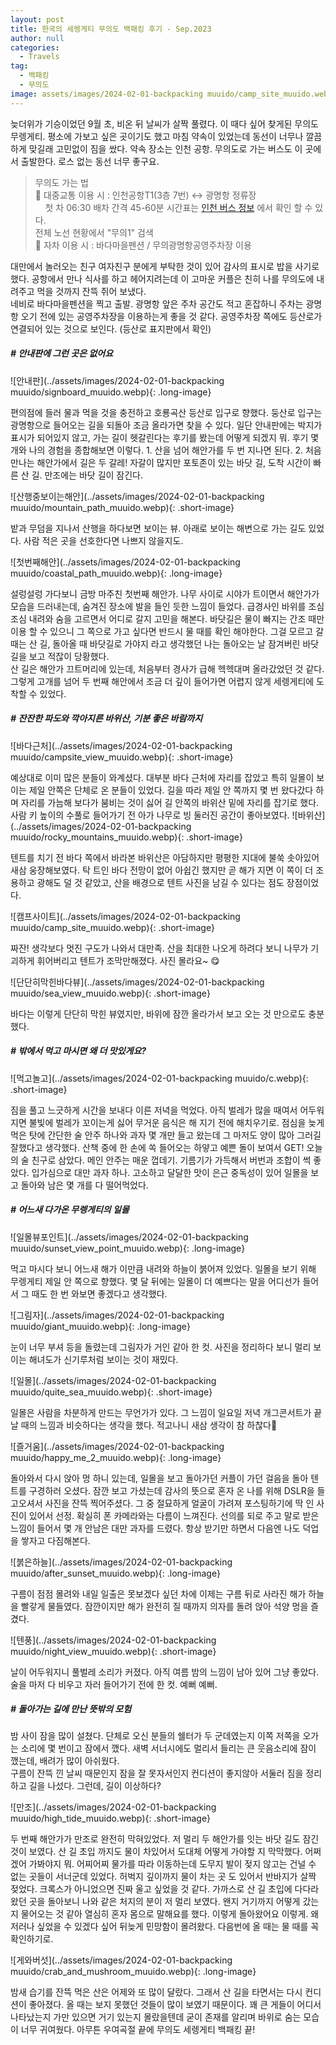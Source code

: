```yaml
---
layout: post
title: 한국의 세렝게티 무의도 백패킹 후기 - Sep.2023
author: null
categories:
  - Travels
tag:
  - 백패킹
  - 무의도
image: assets/images/2024-02-01-backpacking muuido/camp_site_muuido.webp
---
```



늦더위가 기승이었던 9월 초, 비온 뒤 날씨가 살짝 풀렸다. 이 때다 싶어 찾게된 무의도 무렝게티. 평소에 가보고 싶은 곳이기도 했고 마침 약속이 있었는데 동선이 너무나 깔끔하게 맞길래 고민없이 짐을 쌌다. 약속 장소는 인천 공항. 무의도로 가는 버스도 이 곳에서 출발한다. 로스 없는 동선 너무 좋구요.

> 무의도 가는 법  
> 🚌 대중교통 이용 시 : 인천공항T1(3층 7번) ↔ 광명항 정류장  
>    &nbsp;&nbsp;&nbsp; 첫 차 06:30 배차 간격 45-60분
> 시간표는 <a href="https://bus.incheon.go.kr/bis/rout.view"> 인천 버스 정보</a> 에서 확인 할 수 있다.  
> 전체 노선 현황에서 "무의1" 검색  
> 🚗 자차 이용 시 : 바다마을펜션 / 무의광명항공영주차장 이용
  
대만에서 놀러오는 친구 여자친구 분에게 부탁한 것이 있어 감사의 표시로 밥을 사기로 했다. 공항에서 만나 식사를 하고 헤어지려는데 이 고마운 커플은 친히 나를 무의도에 내려주고 먹을 것까지 잔뜩 쥐어 보냈다.  
네비로 바다마을펜션을 찍고 출발. 광명항 앞은 주차 공간도 적고 혼잡하니 주차는 광명항 오기 전에 있는 공영주차장을 이용하는게 좋을 것 같다. 공영주차장 쪽에도 등산로가 연결되어 있는 것으로 보인다. (등산로 표지판에서 확인)

##### # 안내판에 그런 곳은 없어요
![안내판](../assets/images/2024-02-01-backpacking muuido/signboard_muuido.webp){: .long-image}
  
편의점에 들러 물과 먹을 것을 충전하고 호룡곡산 등산로 입구로 향했다. 둥산로 입구는 광명항으로 들어오는 길을 되돌아 조금 올라가면 찾을 수 있다. 일단 안내판에는 박지가 표시가 되어있지 않고, 가는 길이 헷갈린다는 후기를 봤는데 어떻게 되겠지 뭐. 후기 몇 개와 나의 경험을 종합해보면 이렇다. 1. 산을 넘어 해안가를 두 번 지나면 된다. 2. 처음 만나는 해안가에서 길은 두 갈레! 자갈이 많지만 포토존이 있는 바닷 길, 도착 시간이 빠른 산 길. 만조에는 바닷 길이 잠긴다.   

![산행중보이는해안](../assets/images/2024-02-01-backpacking muuido/mountain_path_muuido.webp){: .short-image}

밭과 무덤을 지나서 산행을 하다보면 보이는 뷰. 아래로 보이는 해변으로 가는 길도 있었다. 사람 적은 곳을 선호한다면 나쁘지 않을지도.
    
![첫번째해안](../assets/images/2024-02-01-backpacking muuido/coastal_path_muuido.webp){: .long-image}
  
설렁설렁 가다보니 금방 마주친 첫번째 해안가. 나무 사이로 시야가 트이면서 해안가가 모습을 드러내는데, 숨겨진 장소에 발을 들인 듯한 느낌이 들었다. 급경사인 바위를 조심조심 내려와 숨을 고르면서 어디로 갈지 고민을 해본다. 바닷길은 물이 빠지는 간조 때만 이용 할 수 있으니 그 쪽으로 가고 싶다면 반드시 물 때를 확인 해야한다. 그걸 모르고 갈 때는 산 길, 돌아올 때 바닷길로 가야지 라고 생각했던 나는 돌아오는 날 잠겨버린 바닷길을 보고 적잖이 당황했다.  
산 길은 해안가 끄트머리에 있는데, 처음부터 경사가 급해 헥헥대며 올라갔었던 것 같다. 그렇게 고개를 넘어 두 번째 해안에서 조금 더 깊이 들어가면 어렵지 않게 세렝게티에 도착할 수 있었다.  

##### # 잔잔한 파도와 깍아지른 바위산, 기분 좋은 바람까지
![바다근처](../assets/images/2024-02-01-backpacking muuido/campsite_view_muuido.webp){: .short-image}  
  
예상대로 이미 많은 분들이 와계셨다. 대부분 바다 근처에 자리를 잡았고 특히 일몰이 보이는 제일 안쪽은 단체로 온 분들이 있었다. 길을 따라 제일 안 쪽까지 몇 번 왔다갔다 하며 자리를 가늠해 보다가 붐비는 것이 싫어 길 안쪽의 바위산 밑에 자리를 잡기로 했다. 사람 키 높이의 수풀로 들어가기 전 아가 나무로 빙 둘러진 공간이 좋아보였다. 
![바위산](../assets/images/2024-02-01-backpacking muuido/rocky_mountains_muuido.webp){: .short-image}

텐트를 치기 전 바다 쪽에서 바라본 바위산은 아담하지만 평평한 지대에 불쑥 솟아있어 새삼 웅장해보였다. 탁 트인 바다 전망이 없어 아쉽긴 했지만 곧 해가 지면 이 쪽이 더 조용하고 광해도 덜 것 같았고, 산을 배경으로 텐트 사진을 남길 수 있다는 점도 장점이었다. 

![캠프사이트](../assets/images/2024-02-01-backpacking muuido/camp_site_muuido.webp){: .short-image}

짜잔! 생각보다 멋진 구도가 나와서 대만족. 산을 최대한 나오게 하려다 보니 나무가 기괴하게 휘어버리고 텐트가 조막만해졌다. 사진 몰라요~ 😋

![단단히막힌바다뷰](../assets/images/2024-02-01-backpacking muuido/sea_view_muuido.webp){: .short-image}
  
바다는 이렇게 단단히 막힌 뷰였지만, 바위에 잠깐 올라가서 보고 오는 것 만으로도 충분했다. 
  
##### # 밖에서 먹고 마시면 왜 더 맛있게요?
![먹고놀고](../assets/images/2024-02-01-backpacking muuido/c.webp){: .short-image}
  
짐을 풀고 느긋하게 시간을 보내다 이른 저녁을 먹었다. 아직 벌레가 많을 때여서 어두워지면 불빛에 벌레가 꼬이는게 싫어 무거운 음식은 해 지기 전에 해치우기로. 점심을 늦게 먹은 탓에 간단한 술 안주 하나와 과자 몇 개만 들고 왔는데 그 마저도 양이 많아 그러길 잘했다고 생각했다. 산책 중에 한 손에 쏙 들어오는 하얗고 예쁜 돌이 보여서 GET! 오늘의 술 친구로 삼았다. 메인 안주는 매운 껍데기. 기름기가 가득해서 버번과 조합이 썩 좋았다. 입가심으로 대만 과자 하나. 고소하고 달달한 맛이 은근 중독성이 있어 일몰을 보고 돌아와 남은 몇 개를 다 떨어먹었다.
  
##### # 어느새 다가온 무렝게티의 일몰 
![일몰뷰포인트](../assets/images/2024-02-01-backpacking muuido/sunset_view_point_muuido.webp){: .long-image}
  
먹고 마시다 보니 어느새 해가 이만큼 내려와 하늘이 붉어져 있었다. 일몰을 보기 위해 무렝게티 제일 안 쪽으로 향했다. 몇 달 뒤에는 일몰이 더 예쁘다는 말을 어디선가 들어서 그 때도 한 번 와보면 좋겠다고 생각했다.
  
![그림자](../assets/images/2024-02-01-backpacking muuido/giant_muuido.webp){: .long-image}
  
눈이 너무 부셔 등을 돌렸는데 그림자가 거인 같아 한 컷. 사진을 정리하다 보니 멀리 보이는 해녀도가 신기루처럼 보이는 것이 재밌다.
   
![일몰](../assets/images/2024-02-01-backpacking muuido/quite_sea_muuido.webp){: .short-image}
  
일몰은 사람을 차분하게 만드는 무언가가 있다. 그 느낌이 일요일 저녁 개그콘서트가 끝날 때의 느낌과 비슷하다는 생각을 했다. 적고나니 새삼 생각이 참 하찮다🤔 
  
![즐거움](../assets/images/2024-02-01-backpacking muuido/happy_me_2_muuido.webp){: .long-image}
  
돌아와서 다시 앉아 멍 하니 있는데, 일몰을 보고 돌아가던 커플이 가던 걸음을 돌아 텐트를 구경하러 오셨다. 잠깐 보고 가셨는데 감사의 뜻으로 혼자 온 나를 위해 DSLR을 들고오셔서 사진을 잔뜩 찍어주셨다. 그 중 절묘하게 얼굴이 가려져 포스팅하기에 딱 인 사진이 있어서 선정. 확실히 폰 카메라와는 다름이 느껴진다. 선의를 되로 주고 말로 받은 느낌이 들어서 몇 개 안남은 대만 과자를 드렸다. 항상 받기만 하면서 다음엔 나도 덕업을 쌓자고 다짐해본다.  
  
![붉은하늘](../assets/images/2024-02-01-backpacking muuido/after_sunset_muuido.webp){: .long-image}
  
구름이 점점 몰려와 내일 일출은 못보겠다 싶던 차에 이제는 구름 뒤로 사라진 해가 하늘을 빨갛게 물들였다. 잠깐이지만 해가 완전히 질 때까지 의자를 돌려 앉아 석양 멍을 즐겼다.  

![텐풍](../assets/images/2024-02-01-backpacking muuido/night_view_muuido.webp){: .short-image}
  
날이 어두워지니 풀벌레 소리가 커졌다. 아직 여름 밤의 느낌이 남아 있어 그냥 좋았다. 술을 마저 다 비우고 자러 들어가기 전에 한 컷. 예뻐 예뻐. 
  
##### # 돌아가는 길에 만난 뜻밖의 모험 
밤 사이 잠을 많이 설쳤다. 단체로 오신 분들의 쉘터가 두 군데였는지 이쪽 저쪽을 오가는 소리에 몇 번이고 잠에서 깼다. 새벽 서너시에도 멀리서 들리는 큰 웃음소리에 잠이 깼는데, 배려가 많이 아쉬웠다.  
구름이 잔뜩 낀 날씨 때문인지 잠을 잘 못자서인지 컨디션이 좋지않아 서둘러 짐을 정리하고 길을 나섰다. 그런데, 길이 이상하다?

![만조](../assets/images/2024-02-01-backpacking muuido/high_tide_muuido.webp){: .short-image}
  
두 번째 해안가가 만조로 완전히 막혀있었다. 저 멀리 두 해안가를 잇는 바닷 길도 잠긴 것이 보였다. 산 길 초입 까지도 물이 차있어서 도대체 어떻게 가야할 지 막막했다. 어쩌겠어 가봐야지 뭐. 어찌어찌 물가를 따라 이동하는데 도무지 발이 젖지 않고는 건널 수 없는 곳들이 서너군데 있었다. 허벅지 깊이까지 물이 차는 곳 도 있어서 반바지가 살짝 젖었다. 크록스가 아니었으면 진짜 울고 싶었을 것 같다. 가까스로 산 길 초입에 다다라 왔던 곳을 돌아보니 나와 같은 처지의 분이 저 멀리 보였다. 왠지 거기까지 어떻게 갔는지 물어오는 것 같아 열심히 혼자 몸으로 말해요를 했다. 이렇게 돌아왔어요 이렇게. 왜저러나 싶었을 수 있겠다 싶어 뒤늦게 민망함이 몰려왔다. 다음번에 올 때는 물 때를 꼭 확인하기로.
  
![게와버섯](../assets/images/2024-02-01-backpacking muuido/crab_and_mushroom_muuido.webp){: .long-image}

밤새 습기를 잔뜩 먹은 산은 어제와 또 많이 달랐다. 그래서 산 길을 타면서는 다시 컨디션이 좋아졌다. 올 때는 보지 못했던 것들이 많이 보였기 때문이다. 꽤 큰 게들이 어디서 나타났는지 가만 있으면 거기 있는지 몰랐을텐데 굳이 존재를 알리며 바위로 숨는 모습이 너무 귀여웠다. 아무튼 우여곡절 끝에 무의도 세렝게티 백패킹 끝!
